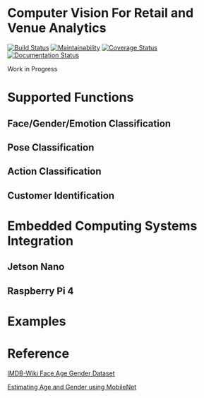 # Computer Vision For Retail and Venue Analytics
[![Build Status](https://travis-ci.com/JSeam2/CV4Retail.svg?branch=master)](https://travis-ci.com/JSeam2/CV4Retail)
[![Maintainability](https://api.codeclimate.com/v1/badges/786fdd0baff0381a2e3f/maintainability)](https://codeclimate.com/github/JSeam2/CV4Retail/maintainability)
[![Coverage Status](https://coveralls.io/repos/github/JSeam2/CV4Retail/badge.svg?branch=master)](https://coveralls.io/github/JSeam2/CV4Retail?branch=master)
[![Documentation Status](https://readthedocs.org/projects/cv4retail/badge/?version=latest)](https://cv4retail.readthedocs.io/en/latest/?badge=latest)

Work in Progress

# Supported Functions
## Face/Gender/Emotion Classification

## Pose Classification

## Action Classification

## Customer Identification

# Embedded Computing Systems Integration
## Jetson Nano

## Raspberry Pi 4

# Examples

# Reference
[IMDB-Wiki Face Age Gender Dataset](https://data.vision.ee.ethz.ch/cvl/rrothe/imdb-wiki/)

[Estimating Age and Gender using MobileNet](https://github.com/KinarR/age-gender-estimator-keras)
